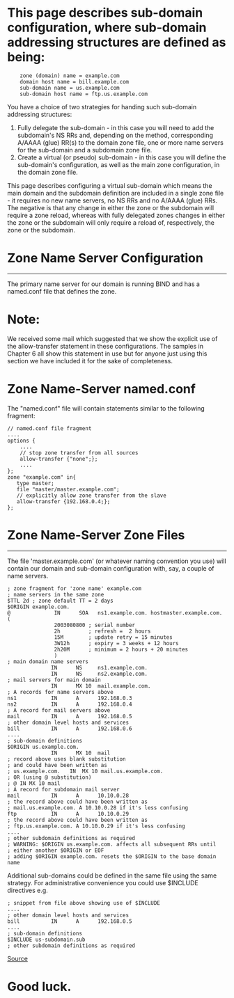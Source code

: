 # This page describes sub-domain configuration, where sub-domain addressing structures are defined as being:
```
    zone (domain) name = example.com
    domain host name = bill.example.com
    sub-domain name = us.example.com
    sub-domain host name = ftp.us.example.com
```
You have a choice of two strategies for handing such sub-domain addressing structures:

   1. Fully delegate the sub-domain - in this case you will need to add the subdomain's NS RRs and, depending on the method, corresponding A/AAAA (glue) RR(s) to the domain zone file, one or more name servers for the sub-domain and a subdomain zone file.
   2. Create a virtual (or pseudo) sub-domain - in this case you will define the sub-domain's configuration, as well as the main zone configuration, in the domain zone file.

This page describes configuring a virtual sub-domain which means the main domain and the subdomain definition are included in a single zone file - it requires no new name servers, no NS RRs and no A/AAAA (glue) RRs. The negative is that any change in either the zone or the subdomain will require a zone reload, whereas with fully delegated zones changes in either the zone or the subdomain will only require a reload of, respectively, the zone or the subdomain.

# Zone Name Server Configuration

-------------------------------------------------------------------------------------------------------------------------------

The primary name server for our domain is running BIND and has a named.conf file that defines the zone.

# Note:
We received some mail which suggested that we show the explicit use of the allow-transfer statement in these configurations. The samples in Chapter 6 all show this statement in use but for anyone just using this section we have included it for the sake of completeness.

# Zone Name-Server named.conf

The "named.conf" file will contain statements similar to the following fragment:

```
// named.conf file fragment
....
options {
    ....
    // stop zone transfer from all sources
    allow-transfer {"none";};
    ....
};
zone "example.com" in{
   type master;
   file "master/master.example.com";
   // explicitly allow zone transfer from the slave
   allow-transfer {192.168.0.4;};
};
```

# Zone Name-Server Zone Files

----------------------------------------------------------------------------------------------------------------------------



The file 'master.example.com' (or whatever naming convention you use) will contain our domain and sub-domain configuration with, say, a couple of name servers.

```
; zone fragment for 'zone name' example.com
; name servers in the same zone
$TTL 2d ; zone default TT = 2 days
$ORIGIN example.com.
@              IN      SOA   ns1.example.com. hostmaster.example.com. (
               2003080800 ; serial number
               2h         ; refresh =  2 hours 
               15M        ; update retry = 15 minutes
               3W12h      ; expiry = 3 weeks + 12 hours
               2h20M      ; minimum = 2 hours + 20 minutes
               )
; main domain name servers
              IN      NS     ns1.example.com.
              IN      NS     ns2.example.com.
; mail servers for main domain
              IN      MX 10  mail.example.com.
; A records for name servers above 
ns1           IN      A      192.168.0.3
ns2           IN      A      192.168.0.4
; A record for mail servers above 
mail          IN      A      192.168.0.5
; other domain level hosts and services
bill          IN      A      192.168.0.6
....
; sub-domain definitions
$ORIGIN us.example.com.
              IN      MX 10  mail
; record above uses blank substitution 
; and could have been written as 
; us.example.com.   IN  MX 10 mail.us.example.com.
; OR (using @ substitution)
; @ IN MX 10 mail
; A record for subdomain mail server
mail          IN      A      10.10.0.28
; the record above could have been written as 
; mail.us.example.com. A 10.10.0.28 if it's less confusing
ftp           IN      A      10.10.0.29 
; the record above could have been written as 
; ftp.us.example.com. A 10.10.0.29 if it's less confusing
....
; other subdomain definitions as required 
; WARNING: $ORIGIN us.example.com. affects all subsequent RRs until
; either another $ORIGIN or EOF
; adding $ORIGIN example.com. resets the $ORIGIN to the base domain name 
```


Additional sub-domains could be defined in the same file using the same strategy. For administrative convenience you could use $INCLUDE directives e.g. 


```
; snippet from file above showing use of $INCLUDE
....
; other domain level hosts and services
bill          IN      A      192.168.0.5
....
; sub-domain definitions
$INCLUDE us-subdomain.sub
; other subdomain definitions as required 
```
[Source](http://www.zytrax.com/books/dns/ch9/subdomain.html)

# Good luck.











